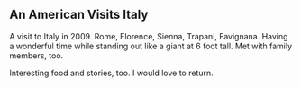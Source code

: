 
<html><h2>An American Visits Italy</h2>
<div>
A visit to Italy in 2009. Rome, Florence, Sienna, Trapani, Favignana.
Having a wonderful time while standing 
out like a giant at 6 foot tall. Met with family members, too.
</div>
  <p>Interesting food and stories, too. I would love to return.
</p>
</html>
